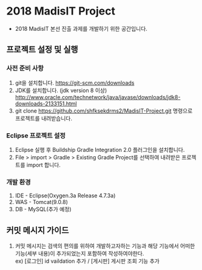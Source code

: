 # 2018 MadisIT Project
- 2018 MadisIT 본선 진출 과제를 개발하기 위한 공간입니다.

## 프로젝트 설정 및 실행

### 사전 준비 사항
1. git을 설치합니다. https://git-scm.com/downloads
2. JDK를 설치합니다. (jdk version 8 이상) http://www.oracle.com/technetwork/java/javase/downloads/jdk8-downloads-2133151.html
3. git clone https://github.com/shfksekdrms2/MadisIT-Project.git 명령으로 프로젝트를 내려받습니다.

### Eclipse 프로젝트 설정
1. Eclipse 실행 후 Buildship Gradle Integration 2.0 플러그인을 설치합니다.
2. File > import > Gradle > Existing Gradle Project를 선택하여 내려받은 프로젝트를 import 합니다.

### 개발 환경
1. IDE - Eclipse(Oxygen.3a Release 4.7.3a)
2. WAS - Tomcat(9.0.8)
3. DB - MySQL(추가 예정)

## 커밋 메시지 가이드
1. 커밋 메시지는 검색의 편의를 위하여 개발하고자하는 기능과 해당 기능에서 어떠한 기능(세부 내용)이 추가되었는지 포함하여 작성하여야한다.\
  ex) [로그인] id vaildation 추가 / [게시판] 게시판 조회 기능 추가

